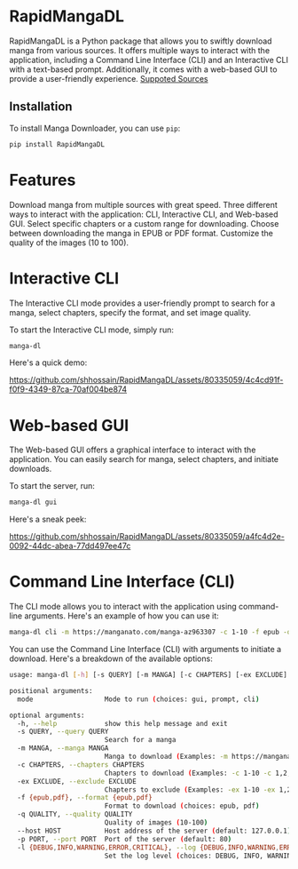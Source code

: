 # RapidMangaDL

RapidMangaDL is a Python package that allows you to swiftly download manga from various sources. It offers multiple ways to interact with the application, including a Command Line Interface (CLI) and an Interactive CLI with a text-based prompt. Additionally, it comes with a web-based GUI to provide a user-friendly experience.
[Suppoted Sources](/sources.md)

## Installation

To install Manga Downloader, you can use `pip`:

```bash
pip install RapidMangaDL
```

# Features

Download manga from multiple sources with great speed.
Three different ways to interact with the application: CLI, Interactive CLI, and Web-based GUI.
Select specific chapters or a custom range for downloading.
Choose between downloading the manga in EPUB or PDF format.
Customize the quality of the images (10 to 100).

# Interactive CLI

The Interactive CLI mode provides a user-friendly prompt to search for a manga, select chapters, specify the format, and set image quality.

To start the Interactive CLI mode, simply run:

```bash
manga-dl
```

Here's a quick demo:

<!-- video cli.mp4 autoplay -->
https://github.com/shhossain/RapidMangaDL/assets/80335059/4c4cd91f-f0f9-4349-87ca-70af004be874



# Web-based GUI

The Web-based GUI offers a graphical interface to interact with the application. You can easily search for manga, select chapters, and initiate downloads.

To start the server, run:

```bash
manga-dl gui
```

Here's a sneak peek:

<!-- video gui.mp4 autoplay -->
https://github.com/shhossain/RapidMangaDL/assets/80335059/a4fc4d2e-0092-44dc-abea-77dd497ee47c



# Command Line Interface (CLI)

The CLI mode allows you to interact with the application using command-line arguments. Here's an example of how you can use it:

```bash
manga-dl cli -m https://manganato.com/manga-az963307 -c 1-10 -f epub -q 90
```

You can use the Command Line Interface (CLI) with arguments to initiate a download. Here's a breakdown of the available options:

```bash
usage: manga-dl [-h] [-s QUERY] [-m MANGA] [-c CHAPTERS] [-ex EXCLUDE] [-f {epub,pdf}] [-q QUALITY] [--host HOST] [-p PORT] [-l {DEBUG,INFO,WARNING,ERROR,CRITICAL}] [mode]

positional arguments:
  mode                  Mode to run (choices: gui, prompt, cli)

optional arguments:
  -h, --help            show this help message and exit
  -s QUERY, --query QUERY
                        Search for a manga
  -m MANGA, --manga MANGA
                        Manga to download (Examples: -m https://manganato.com/manga-az963307 -m manga-id -m id -m manga-title (not reliable))
  -c CHAPTERS, --chapters CHAPTERS
                        Chapters to download (Examples: -c 1-10 -c 1,2,3 -c 1-10, 20-30 -c 1-10, 20-30, 40, 50, 60-70)
  -ex EXCLUDE, --exclude EXCLUDE
                        Chapters to exclude (Examples: -ex 1-10 -ex 1,2,3 -ex 1-10, 20-30 -ex 1-10, 20-30, 40, 50, 60-70)
  -f {epub,pdf}, --format {epub,pdf}
                        Format to download (choices: epub, pdf)
  -q QUALITY, --quality QUALITY
                        Quality of images (10-100)
  --host HOST           Host address of the server (default: 127.0.0.1)
  -p PORT, --port PORT  Port of the server (default: 80)
  -l {DEBUG,INFO,WARNING,ERROR,CRITICAL}, --log {DEBUG,INFO,WARNING,ERROR,CRITICAL}
                        Set the log level (choices: DEBUG, INFO, WARNING, ERROR, CRITICAL)
```
